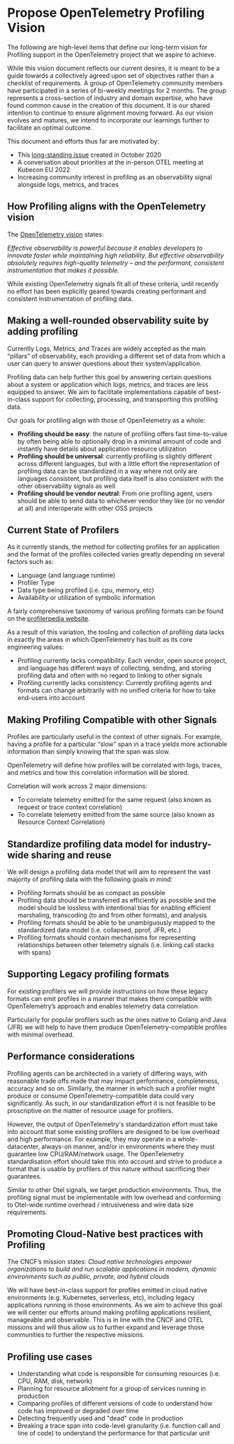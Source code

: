 # Propose OpenTelemetry Profiling Vision

The following are high-level items that define our long-term vision for
Profiling support in the OpenTelemetry project that we aspire to achieve.

While this vision document reflects our current desires, it is meant to be a
guide towards a collectively agreed upon set of objectives rather than a
checklist of requirements. A group of OpenTelemetry community members have
participated in a series of bi-weekly meetings for 2 months. The group
represents a cross-section of industry and domain expertise, who have found
common cause in the creation of this document.  It is our shared intention to
continue to ensure alignment moving forward. As our vision evolves and matures,
we intend to incorporate our learnings further to facilitate an optimal outcome.

This document and efforts thus far are motivated by:

- This [long-standing issue](https://github.com/open-telemetry/oteps/issues/139)
  created in October 2020
- A conversation about priorities at the in-person OTEL meeting at Kubecon EU
  2022
- Increasing community interest in profiling as an observability signal
  alongside logs, metrics, and traces

## How Profiling aligns with the OpenTelemetry vision

The [OpenTelemetry
vision](https://opentelemetry.io/mission/#vision-mdash-the-world-we-imagine-for-otel-end-users)
states:

_Effective observability is powerful because it enables developers to innovate
faster while maintaining high reliability. But effective observability
absolutely requires high-quality telemetry – and the performant, consistent
instrumentation that makes it possible._

While existing OpenTelemetry signals fit all of these criteria, until recently
no effort has been explicitly geared towards creating performant and consistent
instrumentation of profiling data.

## Making a well-rounded observability suite by adding profiling

Currently Logs, Metrics, and Traces are widely accepted as the main “pillars” of
observability, each providing a different set of data from which a user can
query to answer questions about their system/application.

Profiling data can help further this goal by answering certain questions about a
system or application which logs, metrics, and traces are less equipped to
answer. We aim to facilitate implementations capable of best-in-class support
for collecting, processing, and transporting this profiling data.

Our goals for profiling align with those of OpenTelemetry as a whole:

- **Profiling should be easy**: the nature of profiling offers fast
  time-to-value by often being able to optionally drop in a minimal amount of
  code and instantly have details about application resource utilization
- **Profiling should be universal**: currently profiling is slightly different
  across different languages, but with a little effort the representation of
  profiling data can be standardized in a way where not only are languages
  consistent, but profiling data itself is also consistent with the other
  observability signals as well
- **Profiling should be vendor neutral**: From one profiling agent, users should
  be able to send data to whichever vendor they like (or no vendor at all) and
  interoperate with other OSS projects

## Current State of Profilers

As it currently stands, the method for collecting profiles for an application
and the format of the profiles collected varies greatly depending on several
factors such as:

- Language (and language runtime)
- Profiler Type
- Data type being profiled (i.e. cpu, memory, etc)
- Availability or utilization of symbolic information

A fairly comprehensive taxonomy of various profiling formats can be found on the
[profilerpedia website](https://profilerpedia.markhansen.co.nz/formats/).

As a result of this variation, the tooling and collection of profiling data
lacks in exactly the areas in which OpenTelemetry has built as its core
engineering values:

- Profiling currently lacks compatibility: Each vendor, open source project, and
  language has different ways of collecting, sending, and storing profiling data
  and often with no regard to linking to other signals
- Profiling currently lacks consistency: Currently profiling agents and formats
  can change arbitrarily with no unified criteria for how to take end-users into
  account

## Making Profiling Compatible with other Signals

Profiles are particularly useful in the context of other signals. For example,
having a profile for a particular “slow” span in a trace yields more actionable
information than simply knowing that the span was slow.

OpenTelemetry will define how profiles will be correlated with logs, traces, and
metrics and how this correlation information will be stored.

Correlation will work across 2 major dimensions:

- To correlate telemetry emitted for the same request (also known as request or
  trace context correlation)
- To correlate telemetry emitted from the same source (also known as Resource
  Context Correlation)

## Standardize profiling data model for industry-wide sharing and reuse

We will design a profiling data model that will aim to represent the vast
majority of profiling data with the following goals in mind:

- Profiling formats should be as compact as possible
- Profiling data should be transferred as efficiently as possible and the model
  should be lossless with intentional bias for enabling efficient marshaling,
  transcoding (to and from other formats), and analysis
- Profiling formats should be able to be unambiguously mapped to the
  standardized data model (i.e. collapsed, pprof, JFR, etc.)
- Profiling formats should contain mechanisms for representing relationships
  between other telemetry signals (i.e. linking call stacks with spans)

## Supporting Legacy profiling formats

For existing profilers we will provide instructions on how these legacy formats
can emit profiles in a manner that makes them compatible with OpenTelemetry’s
approach and enables telemetry data correlation.

Particularly for popular profilers such as the ones native to Golang and Java
(JFR) we will help to have them produce OpenTelemetry-compatible profiles with
minimal overhead.

## Performance considerations

Profiling agents can be architected in a variety of differing ways, with
reasonable trade offs made that may impact performance, completeness, accuracy
and so on. Similarly, the manner in which such a profiler might produce or
consume OpenTelemetry-compatible data could vary significantly. As such, in our
standardization effort it is not feasible to be proscriptive on the matter of
resource usage for profilers.

However, the output of OpenTelemetry's standardization effort must take into
account that some existing profilers are designed to be low overhead and high
performance. For example, they may operate in a whole-datacenter, always-on
manner, and/or in environments where they must guarantee low CPU/RAM/network
usage. The OpenTelemetry standardisation effort should take this into account
and strive to produce a format that is usable by profilers of this nature
without sacrificing their guarantees.

Similar to other Otel signals, we target production environments. Thus, the
profiling signal must be implementable with low overhead and conforming to
Otel-wide runtime overhead / intrusiveness and wire data size requirements.

## Promoting Cloud-Native best practices with Profiling

The CNCF’s mission states: _Cloud native technologies empower organizations to
build and run scalable applications in modern, dynamic environments such as
public, private, and hybrid clouds_

We will have best-in-class support for profiles emitted in cloud native
environments (e.g. Kubernetes, serverless, etc), including legacy applications
running in those environments. As we aim to achieve this goal we will center our
efforts around making profiling applications resilient, manageable and
observable.  This is in line with the CNCF and OTEL missions and will thus allow
us to further expand and leverage those communities to further the respective
missions.

## Profiling use cases

- Understanding what code is responsible for consuming resources (i.e. CPU, RAM,
  disk, network)
- Planning for resource allotment for a group of services running in production
- Comparing profiles of different versions of code to understand how code has
  improved or degraded over time
- Detecting frequently used and "dead" code in production
- Breaking a trace span into code-level granularity (i.e. function call and line
  of code) to understand the performance for that particular unit
